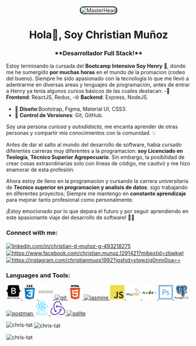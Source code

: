

<p align="center">
  <img src="https://camo.githubusercontent.com/fa73289736064aba480d0708da37d7aa183a8c3e2bcc2f58c54285a3bbbeecc1/68747470733a2f2f7777772e61616c7068612e6e65742f77702d636f6e74656e742f75706c6f6164732f323032302f31322f66756c6c2d737461636b2d646576656c6f706d656e742e676966" alt="MasterHead" style="border: 2px solid black; border-radius: 10px;">
</p>
<h1 align="center">Hola👋, Soy Christian Muñoz</h1>
<h3 align="center">**Desarrollador Full Stack!**</h3>

Estoy terminando la cursada del **Bootcamp Intensivo Soy Henry** 🚀, donde me he sumergído **por muchas horas** en el mundo de la promacion (codeo del bueno). Siempre he sido apasionado con la tecnología lo que me llevó a adentrarme en diversas areas y lenguajes de programación, antes de entrar a Henry ya tenia algunos cursos básicos de las cuales destacan: 
-🚀 **Frontend**: ReactJS, Redux, 
-🌐 **Backend**: Express, NodeJS.
- 🎨 **Diseño**:Bootstrap, Figma, Material UI, CSS3.
- 🚀 **Control de Versiones**: Git, GitHub.

Soy una persona *curiosa* y *autodidacta*, me encanta aprender de otras personas y compartir mis conocimientos con la comunidad. 💡

Antes de dar el salto al mundo del desarrollo de software, habia cursado diferentes carreras muy diferentes a la programacion: **soy Licenciado en Teología**, **Técnico Superior Agropecuario**. Sin embargo, la posibilidad de crear cosas extraordinarias solo con líneas de código, me cautivó y me hizo enamorar de esta profesión.

Ahora estoy de lleno en la programacion y cursando la carrera universitaria de **Tecnico superior en programacion y analisis de datos**. sigo trabajando en diferentes proyectos; Siempre me mantengo en **constante aprendizaje** para mejorar tanto profesional como personalmente.

¡Estoy emocionado por lo que depara el futuro y por seguir aprendiendo en este apasionante viaje del desarrollo de software! 🚀✨

<h3 align="left">Connect with me:</h3>
<p align="left">
<a href="https://linkedin.com/in/christian-d-muñoz-g-493218275" target="blank"><img align="center" src="https://raw.githubusercontent.com/rahuldkjain/github-profile-readme-generator/master/src/images/icons/Social/linked-in-alt.svg" alt="linkedin.com/in/christian-d-muñoz-g-493218275" height="30" width="40" /></a>
<a href="https://www.facebook.com/christian.munoz.1291421?mibextid=zbwkwl" target="blank"><img align="center" src="https://raw.githubusercontent.com/rahuldkjain/github-profile-readme-generator/master/src/images/icons/Social/facebook.svg" alt="https://www.facebook.com/christian.munoz.1291421?mibextid=zbwkwl" height="30" width="40" /></a>
<a href="https://instagram.com/christianmuos1992?igshid=ytqwzjq0nmi0oa==" target="blank"><img align="center" src="https://raw.githubusercontent.com/rahuldkjain/github-profile-readme-generator/master/src/images/icons/Social/instagram.svg" alt="https://instagram.com/christianmuos1992?igshid=ytqwzjq0nmi0oa==" height="30" width="40" /></a>
</p>

<h3 align="left">Languages and Tools:</h3>
<p align="left"> <a href="https://getbootstrap.com" target="_blank" rel="noreferrer"> <img src="https://raw.githubusercontent.com/devicons/devicon/master/icons/bootstrap/bootstrap-plain-wordmark.svg" alt="bootstrap" width="40" height="40"/> </a> <a href="https://www.w3schools.com/css/" target="_blank" rel="noreferrer"> <img src="https://raw.githubusercontent.com/devicons/devicon/master/icons/css3/css3-original-wordmark.svg" alt="css3" width="40" height="40"/> </a> <a href="https://expressjs.com" target="_blank" rel="noreferrer"> <img src="https://raw.githubusercontent.com/devicons/devicon/master/icons/express/express-original-wordmark.svg" alt="express" width="40" height="40"/> </a> <a href="https://git-scm.com/" target="_blank" rel="noreferrer"> <img src="https://www.vectorlogo.zone/logos/git-scm/git-scm-icon.svg" alt="git" width="40" height="40"/> </a> <a href="https://www.w3.org/html/" target="_blank" rel="noreferrer"> <img src="https://raw.githubusercontent.com/devicons/devicon/master/icons/html5/html5-original-wordmark.svg" alt="html5" width="40" height="40"/> </a> <a href="https://jasmine.github.io/" target="_blank" rel="noreferrer"> <img src="https://www.vectorlogo.zone/logos/jasmine/jasmine-icon.svg" alt="jasmine" width="40" height="40"/> </a> <a href="https://developer.mozilla.org/en-US/docs/Web/JavaScript" target="_blank" rel="noreferrer"> <img src="https://raw.githubusercontent.com/devicons/devicon/master/icons/javascript/javascript-original.svg" alt="javascript" width="40" height="40"/> </a> <a href="https://www.mysql.com/" target="_blank" rel="noreferrer"> <img src="https://raw.githubusercontent.com/devicons/devicon/master/icons/mysql/mysql-original-wordmark.svg" alt="mysql" width="40" height="40"/> </a> <a href="https://nodejs.org" target="_blank" rel="noreferrer"> <img src="https://raw.githubusercontent.com/devicons/devicon/master/icons/nodejs/nodejs-original-wordmark.svg" alt="nodejs" width="40" height="40"/> </a> <a href="https://www.photoshop.com/en" target="_blank" rel="noreferrer"> <img src="https://raw.githubusercontent.com/devicons/devicon/master/icons/photoshop/photoshop-line.svg" alt="photoshop" width="40" height="40"/> </a> <a href="https://www.postgresql.org" target="_blank" rel="noreferrer"> <img src="https://raw.githubusercontent.com/devicons/devicon/master/icons/postgresql/postgresql-original-wordmark.svg" alt="postgresql" width="40" height="40"/> </a> <a href="https://postman.com" target="_blank" rel="noreferrer"> <img src="https://www.vectorlogo.zone/logos/getpostman/getpostman-icon.svg" alt="postman" width="40" height="40"/> </a> <a href="https://reactjs.org/" target="_blank" rel="noreferrer"> <img src="https://raw.githubusercontent.com/devicons/devicon/master/icons/react/react-original-wordmark.svg" alt="react" width="40" height="40"/> </a> <a href="https://redux.js.org" target="_blank" rel="noreferrer"> <img src="https://raw.githubusercontent.com/devicons/devicon/master/icons/redux/redux-original.svg" alt="redux" width="40" height="40"/> </a> <a href="https://www.sqlite.org/" target="_blank" rel="noreferrer"> <img src="https://www.vectorlogo.zone/logos/sqlite/sqlite-icon.svg" alt="sqlite" width="40" height="40"/> </a> </p>

<p><img align="left" src="https://github-readme-stats.vercel.app/api/top-langs?username=chris-tat&show_icons=true&locale=en&layout=compact" alt="chris-tat" /></p>

<p>&nbsp;<img align="center" src="https://github-readme-stats.vercel.app/api?username=chris-tat&show_icons=true&locale=en" alt="chris-tat" /></p>

<p><img align="center" src="https://github-readme-streak-stats.herokuapp.com/?user=chris-tat&" alt="chris-tat" /></p>

